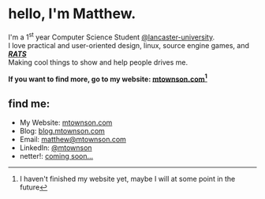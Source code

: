 # hello, I'm Matthew.
I'm a 1<sup>st</sup> year Computer Science Student  [@lancaster-university](https://github.com/lancaster-university/).  
I love practical and user-oriented design, linux, source engine games, and _**[RATS](https://mtownson.com/assets/images/extras/RAT.JPG)**_  
Making cool things to show and help people drives me.  
  
**If you want to find more, go to my website: [mtownson.com](https://mtownson.com)[^1]**  
  
## find me:
- My Website: [mtownson.com](https://mtownson.com)
- Blog: [blog.mtownson.com](https://blog.mtownson.com)
- Email: [matthew@mtownson.com](mailto:matthew@mtownson.com)
- LinkedIn: [@mtownson](https://www.linkedin.com/in/mtownson)
- netter!: [coming soon...](#)

[^1]: I haven't finished my website yet, maybe I will at some point in the future
